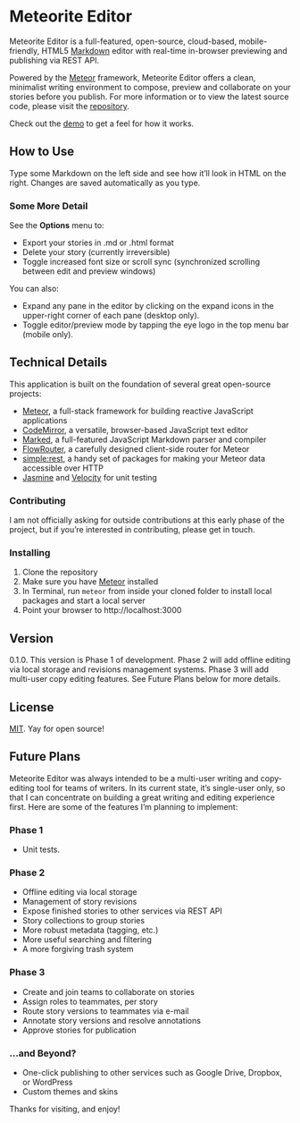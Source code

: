 # Meteorite Editor

Meteorite Editor is a full-featured, open-source, cloud-based, mobile-friendly, HTML5 [Markdown](http://daringfireball.net/projects/markdown/) editor with real-time in-browser previewing and publishing via REST API.

Powered by the [Meteor](https://www.meteor.com/) framework, Meteorite Editor offers a clean, minimalist writing environment to compose, preview and collaborate on your stories before you publish. For more information or to view the latest source code, please visit the [repository](https://github.com/dkoo).

Check out the [demo](https://meteorite-editor.herokuapp.com/) to get a feel for how it works.

## How to Use

Type some Markdown on the left side and see how it’ll look in HTML on the right. Changes are saved automatically as you type.

### Some More Detail

See the **Options** menu to:
* Export your stories in .md or .html format
* Delete your story (currently irreversible)
* Toggle increased font size or scroll sync (synchronized scrolling between edit and preview windows)

You can also:

* Expand any pane in the editor by clicking on the expand icons in the upper-right corner of each pane (desktop only).
* Toggle editor/preview mode by tapping the eye logo in the top menu bar (mobile only).

## Technical Details

This application is built on the foundation of several great open-source projects:

* [Meteor](https://www.meteor.com/), a full-stack framework for building reactive JavaScript applications
* [CodeMirror](https://codemirror.net/), a versatile, browser-based JavaScript text editor
* [Marked](https://github.com/chjj/marked), a full-featured JavaScript Markdown parser and compiler
* [FlowRouter](https://github.com/kadirahq/flow-router), a carefully designed client-side router for Meteor
* [simple:rest](https://github.com/stubailo/meteor-rest/), a handy set of packages for making your Meteor data accessible over HTTP
* [Jasmine](http://jasmine.github.io/) and [Velocity](https://github.com/meteor-velocity/velocity) for unit testing

### Contributing

I am not officially asking for outside contributions at this early phase of the project, but if you’re interested in contributing, please get in touch.

### Installing

1. Clone the repository
2. Make sure you have [Meteor](https://www.meteor.com/install) installed
3. In Terminal, run `meteor` from inside your cloned folder to install local packages and start a local server
4. Point your browser to http://localhost:3000

## Version

0.1.0. This version is Phase 1 of development. Phase 2 will add offline editing via local storage and revisions management systems. Phase 3 will add multi-user copy editing features. See Future Plans below for more details.

## License

[MIT](https://opensource.org/licenses/MIT). Yay for open source!

## Future Plans

Meteorite Editor was always intended to be a multi-user writing and copy-editing tool for teams of writers. In its current state, it’s single-user only, so that I can concentrate on building a great writing and editing experience first. Here are some of the features I’m planning to implement:

### Phase 1

* Unit tests.

### Phase 2

* Offline editing via local storage
* Management of story revisions
* Expose finished stories to other services via REST API
* Story collections to group stories
* More robust metadata (tagging, etc.)
* More useful searching and filtering
* A more forgiving trash system

### Phase 3
* Create and join teams to collaborate on stories
* Assign roles to teammates, per story
* Route story versions to teammates via e-mail
* Annotate story versions and resolve annotations
* Approve stories for publication

### ...and Beyond?

* One-click publishing to other services such as Google Drive, Dropbox, or WordPress
* Custom themes and skins

Thanks for visiting, and enjoy!